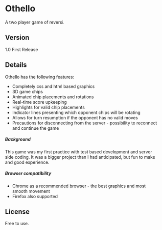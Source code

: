 Othello
=========

A two player game of reversi.

Version
----

1.0 First Release

Details
-----------

Othello has the following features:

* Completely css and html based graphics
* 3D game chips
* Animated chip placements and rotations
* Real-time score upkeeping
* Highlights for valid chip placements
* Indicator lines presenting which opponent chips will be rotating
* Allows for turn resumption if the opponent has no valid moves
* Precautions for disconnecting from the server - possibility to reconnect and continue the game

##### Background

This game was my first practice with test based development and server side coding. It was a bigger project than I had anticipated, but fun to make and good experience.

##### Browser compatibility

* Chrome as a recommended browser - the best graphics and most smooth movement
* Firefox also supported

License
----

Free to use.
